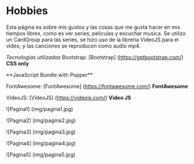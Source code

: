 # Hobbies
 
Esta página es sobre mis gustos y las cosas que me gusta hacer en mis tiempos libres, como es ver series, peliculas y escuchar musica. Se utilizo un CardGroup para las series, se hizo uso de la libreria VideoJS para el video, y las canciones se reproducen como audio mp4.

*Tecnologías utilizadas*
Bootstrap: 
[Bootstrap] (https://getbootstrap.com/)  
**CSS only**
<link href="https://cdn.jsdelivr.net/npm/bootstrap@5.1.2/dist/css/bootstrap.min.css" rel="stylesheet" integrity="sha384-uWxY/CJNBR+1zjPWmfnSnVxwRheevXITnMqoEIeG1LJrdI0GlVs/9cVSyPYXdcSF" crossorigin="anonymous">
**JavaScript Bundle with Popper**
<script src="https://cdn.jsdelivr.net/npm/bootstrap@5.1.2/dist/js/bootstrap.bundle.min.js" integrity="sha384-kQtW33rZJAHjgefvhyyzcGF3C5TFyBQBA13V1RKPf4uH+bwyzQxZ6CmMZHmNBEfJ" crossorigin="anonymous"></script>

FontAwesome: 
[FontAwesome] (https://fontawesome.com/)
**FontAwesome**
<link rel="stylesheet" href="https://cdnjs.cloudflare.com/ajax/libs/font-awesome/6.0.0-beta2/css/all.min.css" integrity="sha512-YWzhKL2whUzgiheMoBFwW8CKV4qpHQAEuvilg9FAn5VJUDwKZZxkJNuGM4XkWuk94WCrrwslk8yWNGmY1EduTA==" crossorigin="anonymous" referrerpolicy="no-referrer" />

VideoJS: 
[VideoJS] (https://videojs.com/)
**Video JS**
<link rel="stylesheet" href="css/video-js.css">
<script src="js/video.js"></script>
<link href="https://fonts.googleapis.com/css?family=Open+Sans:300,400" rel="stylesheet">
<link rel="stylesheet" href="css/estilos.css">

![Pagina1]
(img/pagina1.jpg)

![Pagina2]
(img/pagina2.jpg)

![Pagina3]
(img/pagina3.jpg)

![Pagina4]
(img/pagina4.jpg)

![Pagina5]
(img/pagina5.jpg)

